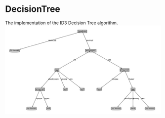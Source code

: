 DecisionTree
============

The implementation of the ID3 Decision Tree algorithm.  
![The plot of decision tree](treePlot.jpg)
